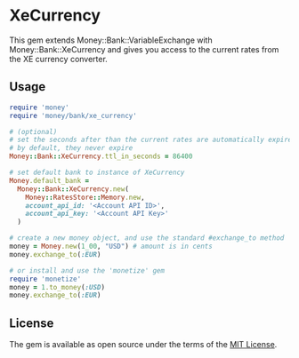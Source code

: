 # XeCurrency

This gem extends Money::Bank::VariableExchange with Money::Bank::XeCurrency and
gives you access to the current rates from the XE currency converter.

## Usage

```ruby
require 'money'
require 'money/bank/xe_currency'

# (optional)
# set the seconds after than the current rates are automatically expired
# by default, they never expire
Money::Bank::XeCurrency.ttl_in_seconds = 86400

# set default bank to instance of XeCurrency
Money.default_bank =
  Money::Bank::XeCurrency.new(
    Money::RatesStore::Memory.new,
    account_api_id: '<Account API ID>',
    account_api_key: '<Account API Key>'
  )

# create a new money object, and use the standard #exchange_to method
money = Money.new(1_00, "USD") # amount is in cents
money.exchange_to(:EUR)

# or install and use the 'monetize' gem
require 'monetize'
money = 1.to_money(:USD)
money.exchange_to(:EUR)
```

## License

The gem is available as open source under the terms of the [MIT License](http://opensource.org/licenses/MIT).
